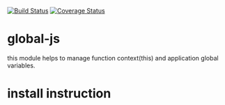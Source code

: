 [![Build Status](https://travis-ci.org/rohit062/global-js.svg?branch=master)](https://travis-ci.org/rohit062/global-js) [![Coverage Status](https://coveralls.io/repos/github/rohit062/global-js/badge.svg?branch=staging)](https://coveralls.io/github/rohit062/global-js?branch=staging)

# global-js
this module helps to manage function context(this) and application global variables.

# install instruction
